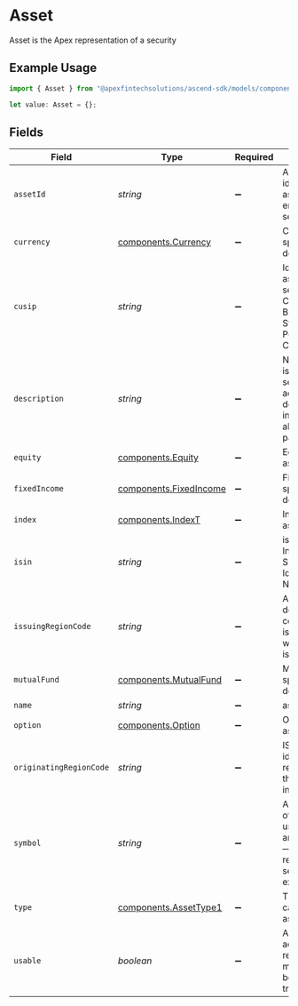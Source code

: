 # Asset

Asset is the Apex representation of a security

## Example Usage

```typescript
import { Asset } from "@apexfintechsolutions/ascend-sdk/models/components";

let value: Asset = {};
```

## Fields

| Field                                                                                                        | Type                                                                                                         | Required                                                                                                     | Description                                                                                                  | Example                                                                                                      |
| ------------------------------------------------------------------------------------------------------------ | ------------------------------------------------------------------------------------------------------------ | ------------------------------------------------------------------------------------------------------------ | ------------------------------------------------------------------------------------------------------------ | ------------------------------------------------------------------------------------------------------------ |
| `assetId`                                                                                                    | *string*                                                                                                     | :heavy_minus_sign:                                                                                           | Apex internal identifier assigned upon entry to every security.                                              | 8395                                                                                                         |
| `currency`                                                                                                   | [components.Currency](../../models/components/currency.md)                                                   | :heavy_minus_sign:                                                                                           | Currency specific asset details                                                                              |                                                                                                              |
| `cusip`                                                                                                      | *string*                                                                                                     | :heavy_minus_sign:                                                                                           | Identifier assigned to a security by the CUSIP Service Bureau of Standard & Poor’s Corporation               | 855244109                                                                                                    |
| `description`                                                                                                | *string*                                                                                                     | :heavy_minus_sign:                                                                                           | Name of the issuer of a security and additional descriptive information about the particular issue           | Starbucks Corp                                                                                               |
| `equity`                                                                                                     | [components.Equity](../../models/components/equity.md)                                                       | :heavy_minus_sign:                                                                                           | Equity specific asset details                                                                                |                                                                                                              |
| `fixedIncome`                                                                                                | [components.FixedIncome](../../models/components/fixedincome.md)                                             | :heavy_minus_sign:                                                                                           | FixedIncome specific asset details                                                                           |                                                                                                              |
| `index`                                                                                                      | [components.IndexT](../../models/components/indext.md)                                                       | :heavy_minus_sign:                                                                                           | Index specific asset details                                                                                 |                                                                                                              |
| `isin`                                                                                                       | *string*                                                                                                     | :heavy_minus_sign:                                                                                           | isin is the International Securities Identification Number                                                   | US123456789                                                                                                  |
| `issuingRegionCode`                                                                                          | *string*                                                                                                     | :heavy_minus_sign:                                                                                           | A string attribute denoting the country of issuance or where the asset is trading.                           | US                                                                                                           |
| `mutualFund`                                                                                                 | [components.MutualFund](../../models/components/mutualfund.md)                                               | :heavy_minus_sign:                                                                                           | MutualFund specific asset details                                                                            |                                                                                                              |
| `name`                                                                                                       | *string*                                                                                                     | :heavy_minus_sign:                                                                                           | assets/{asset_id}                                                                                            | assets/8395                                                                                                  |
| `option`                                                                                                     | [components.Option](../../models/components/option.md)                                                       | :heavy_minus_sign:                                                                                           | Option specific asset details                                                                                |                                                                                                              |
| `originatingRegionCode`                                                                                      | *string*                                                                                                     | :heavy_minus_sign:                                                                                           | ISO code identifying the region in which the entity was incorporated                                         | US                                                                                                           |
| `symbol`                                                                                                     | *string*                                                                                                     | :heavy_minus_sign:                                                                                           | An arrangement of characters—usually letters and or numbers — usually representing securities on an exchange | SBUX                                                                                                         |
| `type`                                                                                                       | [components.AssetType1](../../models/components/assettype1.md)                                               | :heavy_minus_sign:                                                                                           | The type or category of the asset                                                                            | EQUITY                                                                                                       |
| `usable`                                                                                                     | *boolean*                                                                                                    | :heavy_minus_sign:                                                                                           | A usable asset is active in its respective market and can be traded and/or transferred                       | true                                                                                                         |